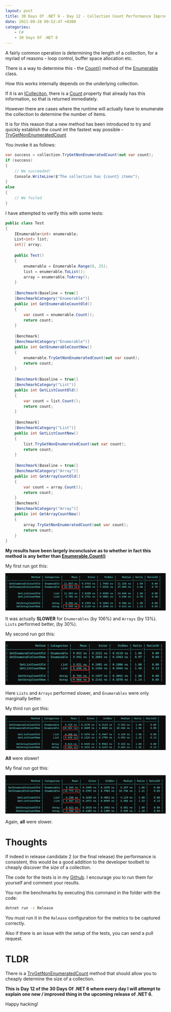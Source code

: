 ```yaml
---
layout: post
title: 30 Days Of .NET 6 - Day 12 - Collection Count Performance Improvement
date: 2021-09-28 09:52:47 +0300
categories:
    - C#
    - 30 Days Of .NET 6
---
```

A fairly common operation is determining the length of a collection, for a myriad of reasons - loop control, buffer space allocation etc.

There is a way to determine this - the [Count()](https://docs.microsoft.com/en-us/dotnet/api/system.linq.enumerable.count?view=net-6.0) method of the [Enumerable](https://docs.microsoft.com/en-us/dotnet/api/system.linq.enumerable?view=net-6.0) class.

How this works internally depends on the underlying collection.

If it is an [IColleciton](https://docs.microsoft.com/en-us/dotnet/api/system.collections.icollection?view=net-6.0), there is a [Count](https://docs.microsoft.com/en-us/dotnet/api/system.collections.icollection.count?view=net-6.0) property that already has this information, so that is returned immediately.

However there are cases where the runtime will actually have to enumerate the collection to determine the number of items.

It is for this reason that a new method has been introduced to try and quickly establish the count int the fastest way possible - [TryGetNonEnumeratedCount](https://docs.microsoft.com/en-us/dotnet/api/system.linq.enumerable.trygetnonenumeratedcount?view=net-6.0)

You invoke it as follows:

```csharp
var success = collection.TryGetNonEnumeratedCount(out var count);
if (success)
{
    // We succeeded!
    Console.WriteLine($"The collection has {count} items");
}
else
{
    // We failed    
}
```

I have attempted to verify this with some tests:

```csharp
public class Test
{
    IEnumerable<int> enumerable;
    List<int> list;
    int[] array;

    public Test()
    {
        enumerable = Enumerable.Range(0, 25);
        list = enumerable.ToList();
        array = enumerable.ToArray();
    }

    [Benchmark(Baseline = true)]
    [BenchmarkCategory("Enumerable")]
    public int GetEnumerableCountOld()
    {
        var count = enumerable.Count();
        return count;
    }

    [Benchmark]
    [BenchmarkCategory("Enumerable")]
    public int GetEnumerableCountNew()
    {
        enumerable.TryGetNonEnumeratedCount(out var count);
        return count;
    }

    [Benchmark(Baseline = true)]
    [BenchmarkCategory("List")]
    public int GetListCountOld()
    {
        var count = list.Count();
        return count;
    }

    [Benchmark]
    [BenchmarkCategory("List")]
    public int GetListCountNew()
    {
        list.TryGetNonEnumeratedCount(out var count);
        return count;
    }

    [Benchmark(Baseline = true)]
    [BenchmarkCategory("Array")]
    public int GetArrayCountOld()
    {
        var count = array.Count();
        return count;
    }
    [Benchmark]
    [BenchmarkCategory("Array")]
    public int GetArrayCountNew()
    {
        array.TryGetNonEnumeratedCount(out var count);
        return count;
    }
}
```
**My results have been largely inconclusive as to whether in fact this method is any better than [Enumerable.Count()](https://docs.microsoft.com/en-us/dotnet/api/system.linq.enumerable.count?view=net-6.0)**

My first run got this:

![](../images/2021/09/TestCount1.png)

It was actually **SLOWER** for `Enumerables` (by 106%) and `Arrays` (by 13%). `Lists` performed better, (by 30%).

My second run got this:

![](../images/2021/09/TestCount2.png)

Here `Lists` and `Arrays` performed slower, and `Enumerables` were only marginally better.

My third run got this:

![](../images/2021/09/TestCount3.png)

**All** were slower!

My final run got this:

![](../images/2021/09/TestCount4.png)

Again, **all** were slower.

# Thoughts
If indeed in release candidate 2 (or the final release) the performance is consistent, this would be a good addition to the developer toolbelt to cheaply discover the size of a collection.

The code for the tests is in my [Github](https://github.com/conradakunga/BlogCode/tree/master/2021-09-28%20-%2030%20Days%20Of%20.NET%206%20-%20Day%2012%20-%20Collection%20Count%20Performance%20Improvements). I encourage you to run them for yourself and comment your results.

You run the benchmarks by executing this command in the folder with the code:

```bash
dotnet run -c Release
```

You must run it in the `Release` configuration for the metrics to be captured correctly.

Also if there is an issue with the setup of the tests, you can send a pull request.

# TLDR

There is a [TryGetNonEnumeratedCount](https://docs.microsoft.com/en-us/dotnet/api/system.linq.enumerable.trygetnonenumeratedcount?view=net-6.0) method that should allow you to cheaply determine the size of a collection.

**This is Day 12 of the 30 Days Of .NET 6 where every day I will attempt to explain one new / improved thing in the upcoming release of .NET 6.**

Happy hacking!